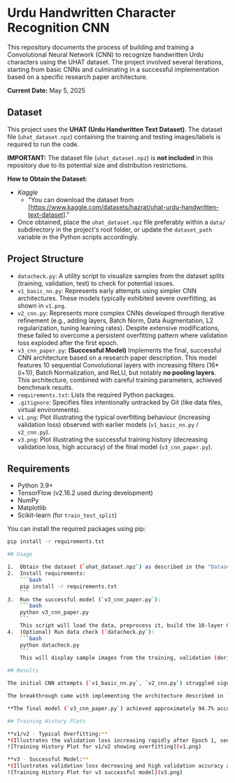 # Urdu Handwritten Character Recognition CNN

This repository documents the process of building and training a Convolutional Neural Network (CNN) to recognize handwritten Urdu characters using the UHAT dataset. The project involved several iterations, starting from basic CNNs and culminating in a successful implementation based on a specific research paper architecture.

**Current Date:** May 5, 2025

## Dataset

This project uses the **UHAT (Urdu Handwritten Text Dataset)**. The dataset file (`uhat_dataset.npz`) containing the training and testing images/labels is required to run the code.

**IMPORTANT:** The dataset file (`uhat_dataset.npz`) is **not included** in this repository due to its potential size and distribution restrictions.

**How to Obtain the Dataset:**
* *Kaggle*
    * "You can download the dataset from [https://www.kaggle.com/datasets/hazrat/uhat-urdu-handwritten-text-dataset]."
* Once obtained, place the `uhat_dataset.npz` file preferably within a `data/` subdirectory in the project's root folder, or update the `dataset_path` variable in the Python scripts accordingly.

## Project Structure

* `datacheck.py`: A utility script to visualize samples from the dataset splits (training, validation, test) to check for potential issues.
* `v1_basic_nn.py`: Represents early attempts using simpler CNN architectures. These models typically exhibited severe overfitting, as shown in `v1.png`.
* `v2_cnn.py`: Represents more complex CNNs developed through iterative refinement (e.g., adding layers, Batch Norm, Data Augmentation, L2 regularization, tuning learning rates). Despite extensive modifications, these failed to overcome a persistent overfitting pattern where validation loss exploded after the first epoch.
* `v3_cnn_paper.py`: **(Successful Model)** Implements the final, successful CNN architecture based on a research paper description. This model features 10 sequential Convolutional layers with increasing filters (16*(i+1)), Batch Normalization, and ReLU, but notably **no pooling layers**. This architecture, combined with careful training parameters, achieved benchmark results.
* `requirements.txt`: Lists the required Python packages.
* `.gitignore`: Specifies files intentionally untracked by Git (like data files, virtual environments).
* `v1.png`: Plot illustrating the typical overfitting behaviour (increasing validation loss) observed with earlier models (`v1_basic_nn.py` / `v2_cnn.py`).
* `v3.png`: Plot illustrating the successful training history (decreasing validation loss, high accuracy) of the final model (`v3_cnn_paper.py`).

## Requirements

* Python 3.9+
* TensorFlow (v2.16.2 used during development)
* NumPy
* Matplotlib
* Scikit-learn (for `train_test_split`)

You can install the required packages using pip:
```bash
pip install -r requirements.txt

## Usage

1.  Obtain the dataset (`uhat_dataset.npz`) as described in the "Dataset" section and place it appropriately. Update the `dataset_path` variable in the scripts if necessary.
2.  Install requirements:
    ```bash
    pip install -r requirements.txt
    ```
3.  Run the successful model (`v3_cnn_paper.py`):
    ```bash
    python v3_cnn_paper.py
    ```
    This script will load the data, preprocess it, build the 10-layer CNN, train it using Adam with learning rate decay and Early Stopping (saving the best model based on validation loss), evaluate it on the test set, and display training history plots.
4.  (Optional) Run data check (`datacheck.py`):
    ```bash
    python datacheck.py
    ```
    This will display sample images from the training, validation (derived from split), and test sets.

## Results

The initial CNN attempts (`v1_basic_nn.py`, `v2_cnn.py`) struggled significantly with immediate overfitting on the validation set, despite various regularization techniques.

The breakthrough came with implementing the architecture described in `v3_cnn_paper.py`. This model, featuring 10 Conv-BN-ReLU blocks without pooling, successfully trained and generalized well.

**The final model (`v3_cnn_paper.py`) achieved approximately 94.7% accuracy on the test set.**

## Training History Plots

**v1/v2 - Typical Overfitting:**
*(Illustrates the validation loss increasing rapidly after Epoch 1, seen in `v1_basic_nn.py` and `v2_cnn.py` attempts)*
![Training History Plot for v1/v2 showing overfitting](v1.png)

**v3 - Successful Model:**
*(Illustrates validation loss decreasing and high validation accuracy achieved by `v3_cnn_paper.py`)*
![Training History Plot for v3 successful model](v3.png)
